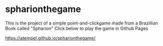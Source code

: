 # spharionthegame

This is the project of a simple point-and-clickgame made from a Brazillian Book called "Spharion"
Click below to play the game in Github Pages

https://atempel.github.io/spharionthegame/
